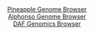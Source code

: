 <div id="Pineapple_Genome_Browser" align="center">
  <a href="https://igv.org/app/?sessionURL=blob:zZNda9swGIX_i6BjA8ffjmNDGWmb5qu0NMFJ2lLMa1u2tdiSIynf5L9PKxu76aC52BjoQnqR9J5z9OiINpgLwigKka1bnm5ZSEOiZNsp1E2F76HGAoU5VAJriOMcc0xTjMIjykFIiCZ36mQpZSNCwyCyadVAC6YLR4caDozCVugpq41rVlWQMA6ScWFccdgwgxSb1hYn0DS66u3onpGBBAOqpmRUMKPBtIi36r74VykuMGU1jut1JcmbgFjpURozPYev3fm0m6ZYiDHeD7PL7njYnTm96Lnfvn6OHgbzqD3_NCUFBbnm.DLzOw7MmlH5VI7tfvRUyp4_3lmrC_t2Ulw4N596u4ZwLC4t3.o4gWM7HRUNoRne_U.u1SBnOl.VC7FdjAbXg.koWnmTw3BJxdWirj33Xd8BOmmoYulakYDSkvuhZWqO2dY8u936MbU6mmkGKh3OCApfXjUkOaRLtf3liOS.UbwggVfrN3Q0xHiGOQpbgWn6VhDYnuu7ZhBYJ.2I1rz6e9HeRpPAN.2ubbfjnFRSwZzFgjZCB0r1TZrrxeHMLG.WQBO6N_u7an5fDt1s9ZBA.tjL7sQfstSQav32fMroRxT9E.o.IkSXybmo8WLQn6kf5Y4er5bf3Pks8w_N4vHgwf4QvReQayq754WTM16DVPtVRS1_8rYBToBKVdgQQRJSEbmfqxzZFoWW7ShsUcoqpjhEvEg.m5qpWZ755Teezun19B0-">Pineapple Genome Browser</a>
</div>
<div id="Alphonso_Genome_Browser" align="center">
  <a href="https://igv.org/app/?sessionURL=blob:zZJdb9owGIX_i6VWmxQSJwFCIlUTZQFaUDugjLVVFRnjJF4dO7WdQIr473OrTbvppHKxaZJt2a_8cc7xswc1kYoKDiLg2W7Hdl1gAZWL7QIVJSNXqCAKRCliilhAkpRIwjEB0R6kSGm0nE_NyVzrUkWOQ3XZKhDPhK18GxXoWXC0VTYWhTMQjKG1kEgLqZxziWrh0KxubckalaVt3vbtjrNBGjmIlbngSjgl4VmyNfclv0pJRrgoSFJUTNNXAYnRYzRu7BR96q8WfYyJUhPSXGzO.pOL_lc_Xt6NuoO75fV4teyuThc040hXkpzNwsvmti3K9ep62J_d1u6Jdz6_CkaP.STunfifT.NdSSVRZ27g9vzQ94OXaCjfkN3_5No0eqTzeB5XJ96QmV7dXC5uxr1s1JTN9MsA588Mv.ndAwcLMIErQwPAuQwiF1o.7Fodr9t6mbo9C8LQJCQFBdH9gwW0RPjRbL_fA92UhhmgyFP1io8FhNwQCaJWCGHghqHXaQdtGIbuwdqDSrK_F.9wOQ8D6PU9r5uklGkD9CZRvFQ24tyucWpnz0fmiWlbB3medscEhjit9WwySx8ZHnbiP2RpAfP06xcao.9R9E_Ie48QW6.PxW36PfjW9NpzmBngdj0ztOMn6QsyknRRb9.MyDeGj4snFbJA2uw3FbP8SVyNJEVcm0JNFV1TRnWzMkmKLYhczzfgAiyYMCQCma0_QAtabgd._A2of3g4_AA-">Alphonso Genome Browser</a>
</div>


<div id="DAF_Genomics_Browser" align="center">
  <a href="https://igv.org/app/?sessionURL=blob:tZFra9swFIb_i2D95LscuzaE4W1ZWrJuEM9N01LCmX0cK7MtT5LrpiH_fcJtGWyUMehAEhLn8r46z4HcoZCMtyQmnuVOLNclBpEVH1Jouho_Q4OSxCXUEg0isESBbY4kPpASpIJs.UlXVkp1MrbtAkpziy1vWC4tSS3oTMl7VaFONT0LGnjgLQzSynmjkxXYUHcVbyW3Ic9RStOxO2y3mwH08RzbjC1x0_S1YqPqRpvQxgqrBO2WtQXe_8XIf1DWi71NVmky1i9wf15Mk8V5ckln2fU8eH.dfTlbZcHqJGXbFlQvcFrN1Hy7Fzt_vuOLZLdeX6H0sq_JxSx5Qz.czO47JlBO3dA9pRGlTkCOBql53msEJK.EG7u.EXqnhuf75tOVTgI9A8EZiW9uDaIE5N91.s2BqH2nQRGJP_qRmUG4KFCQ2IwcJ3SjyJv4oe9EkXs0DqQX9SuT_Jgto9DxEs8LrG_QaP2S1eP4tNCfwdfC.Ftnvf8VU7pykoc7yphavwuX_tlVOuRAd5d.NbyAySAvfqvkogGlQ4_PJyhQa7UGW_WLCj3eHn8C">DAF Genomics Browser</a>
</div>
